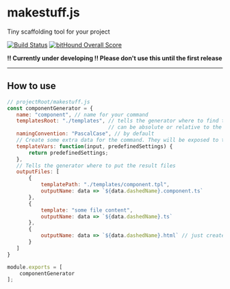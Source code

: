 # makestuff.js
Tiny scaffolding tool for your project

[![Build Status](https://travis-ci.org/arodik/makestuff.js.svg?branch=master)](https://travis-ci.org/arodik/makestuff.js)
[![bitHound Overall Score](https://www.bithound.io/github/arodik/makestuff.js/badges/score.svg)](https://www.bithound.io/github/arodik/makestuff.js)

**!! Currently under developing !! Please don't use this until the first release**

----------------

## How to use

```js
// projectRoot/makestuff.js
const componentGenerator = {
   name: "component", // name for your command
   templatesRoot: "./templates", // tells the generator where to find the templates, 
                                 // can be absolute or relative to the appRoot
   namingConvention: "PascalCase", // by default
   // Create some extra data for the command. They will be exposed to the templates
   templateVars: function(input, predefinedSettings) {
       return predefinedSettings;
   },
   // Tells the generator where to put the result files
   outputFiles: [
       {
           templatePath: "./templates/component.tpl",
           outputName: data => `${data.dashedName}.component.ts`
       },
       {
           template: "some file content",
           outputName: data => `${data.dashedName}.ts`
       },
       {
           outputName: data => `${data.dashedName}.html` // just create emplty file
       }
   ]
}

module.exports = [
    componentGenerator
];
```
